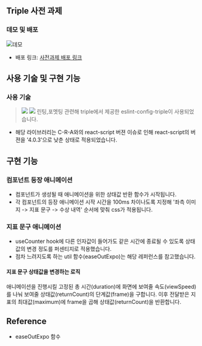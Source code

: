 ## Triple 사전 과제


### 데모 및 배포


![데모](https://user-images.githubusercontent.com/82327230/176841933-f4a71049-18e5-4531-8202-b1b549bbb4e6.gif)

- 배포 링크: <a href="https://62be75997cb06a07f2013b83--remarkable-moonbeam-d3aa6f.netlify.app/" target="_blank">사전과제 배포 링크</a>


## 사용 기술 및 구현 기능

### 사용 기술
><img src="https://img.shields.io/badge/React.js-61DAFB?style=for-the-badge&logo=React&logoColor=white"/>&nbsp;<img src="https://img.shields.io/badge/styledcomponent-CC6699?style=for-the-badge&logo=sass&logoColor=white"/>
>린팅,포멧팅 관련해 triple에서 제공한 eslint-config-triple이 사용되었습니다.
- 해당 라이브러리는 C-R-A와의 react-script 버젼 이슈로 인해 react-script의 버젼을 '4.0.3'으로 낮춘 상태로 적용되었습니다.
## 구현 기능

### 컴포넌트 등장 애니메이션
- 컴포넌트가 생성될 때 애니메이션을 위한 상태값 반환 함수가 시작됩니다.
- 각 컴포넌트의 등장 애니메이션 시작 시간을 100ms 차이나도록 지정해 '좌측 이미지 -> 지표 문구 -> 수상 내역' 순서에 맞춰 css가 적용됩니다.
### 지표 문구 애니메이션
- useCounter hook에 다른 인자값이 들어가도 같은 시간에 종료될 수 있도록 상태값의 변경 정도를 퍼센티지로 적용했습니다.
- 점차 느려지도록 하는 util 함수(easeOutExpo)는 <a herf="https://easings.net/ko" target="_blank">해당 레퍼런스</a>를 참고했습니다.
#### 지표 문구 상태값을 변경하는 로직
 애니메이션을 진행시킬 고정된 총 시간(duration)에 화면에 보여줄 속도(viewSpeed)를 나눠 보여줄 상태값(returnCount)의 단계값(frame)을 구합니다.
 이후 전달받은 지표의 최대값(maximum)에 frame을 곱해 상태값(returnCount)을 반환합니다. 
## Reference

- <a herf="https://easings.net/ko" target="_blank">easeOutExpo 함수</a>
